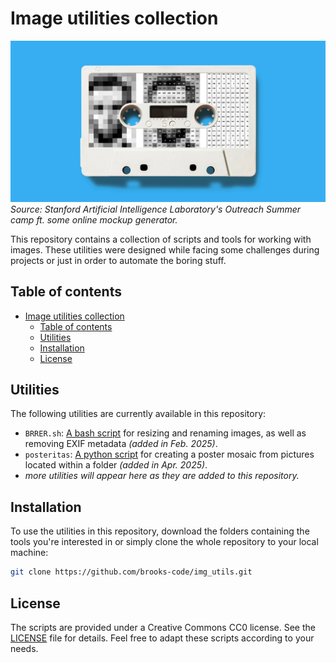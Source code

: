 # Image utilities collection

![Banner Image](/img/1.jpg "A banner image depicting an audio K7 with a sticker on it.")
*Source: Stanford Artificial Intelligence Laboratory's Outreach Summer camp ft. some online mockup generator.*

This repository contains a collection of scripts and tools for working with images. These utilities were designed while facing some challenges during projects or just in order to automate the boring stuff.

## Table of contents

- [Image utilities collection](#image-utilities-collection)
  - [Table of contents](#table-of-contents)
  - [Utilities](#utilities)
  - [Installation](#installation)
  - [License](#license)

## Utilities

The following utilities are currently available in this repository:

* `BRRER.sh`: [A bash script](/jpeg_brrer/) for resizing and renaming images, as well as removing EXIF metadata *(added in Feb. 2025)*.
* `posteritas`: [A python script](/posteritas/) for creating a poster mosaic from pictures located within a folder *(added in Apr. 2025)*.
* *more utilities will appear here as they are added to this repository.*

## Installation

To use the utilities in this repository, download the folders containing the tools you're interested in or simply clone the whole repository to your local machine:

```bash
git clone https://github.com/brooks-code/img_utils.git
```

## License

The scripts are provided under a Creative Commons CC0 license. See the [LICENSE](/LICENSE) file for details.
Feel free to adapt these scripts according to your needs.
